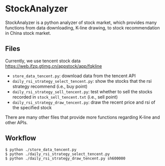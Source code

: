 # StockAnalyzer
StockAnalyzer is a python analyzer of stock market, which provides many functions from data downloading, K-line drawing, to stock recommendation in China stock market.

## Files
Currently, we use tencent stock data https://web.ifzq.gtimg.cn/appstock/app/fqkline
- ``store_data_tencent.py``: download data from the tencent API
- ``daily_rsi_strategy_select_tencent.py``: show the stocks that the rsi strategy recommend (i.e., buy point)
- ``daily_rsi_strategy_sell_tencent.py``: test whether to sell the stocks recorded in ``stock_sell_tencent.txt`` (i.e., sell point)
- ``daily_rsi_strategy_draw_tencent.py``: draw the recent price and rsi of the specified stock

There are many other files that provide more functions regarding K-line and other APIs.

## Workflow
```
$ python ./store_data_tencent.py
$ python ./daily_rsi_strategy_select_tencent.py
$ python ./daily_rsi_strategy_draw_tencent.py sh600000
```
